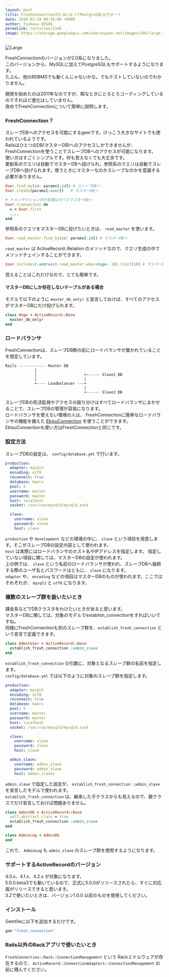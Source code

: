 ```yaml
---
layout: post
title: FreshConnectionが2.0になってPostgreSQLもサポート
date: 2016-03-29 00:35:00 +0900
author: Tsukasa OISHI
permalink: /articles/1146
image: https://storage.googleapis.com/kaeruspoon.net/images/245/large.jpg?1459181354
---
```



![Large](https://storage.googleapis.com/kaeruspoon.net/images/245/large.jpg?1459181354)  


FreshConnectionのバージョンが2.0系になりました。  
このバージョンから、MySQLに加えてPostgreSQLもサポートするようになります。  
たぶん、他のRDBMSでも動くんじゃないかな。でもテストしていないのでわかりません。  

開発を始めたのは2011年なのですが、暇なときにとろとろコーディングしているのでそれほど進化はしていません。  
改めてFreshConnectionについて簡単に説明します。  

### FreshConnection？  
スレーブDBへのアクセスを可能にするgemです。けっこう大きなサイトでも使われているようです。  
RailsはひとつのDB(マスターDB)へのアクセスしかできませんが、FreshConnectionを使うことでスレーブDBへのアクセスが可能になります。  
使い方はすごくシンプルです。何も覚えなくても大丈夫です。  
更新系のクエリは自動でマスターDBへ投げられ、参照系のクエリは自動でスレーブDBへ投げられます。使うときにマスターなのかスレーブなのかを意識する必要がありません。  

```ruby  
User.find_by(id: params[:id]) # スレーブDBへ  
User.create(params[:user])   # マスターDBへ  

# トランザクション内の処理はすべてマスターDBへ  
User.transaction do  
  u = User.first  
  ....  
end  
```  

参照系のクエリをマスターDBに投げたいときは、 `read_master` を使います。  
```ruby  
User.read_master.find_by(id: params[:id]) # マスターDBへ  
```  
 `read_master` は ActiveRecord::Relation のメソッドなので、クエリ生成の中でメソッドチェインすることができます。  
```ruby  
User.includes(:address).read_master.where(age: 18).limit(10) # マスターDBへ  
```  

覚えることはこれだけなので、とても簡単です。  

#### マスターDBにしか存在しないテーブルがある場合  
モデルで以下のように `master_db_only!` と宣言しておけば、すべてのアクセスがマスターDBにだけ投げられます。  
```ruby  
class Hoge < ActiveRecord::Base  
  master_db_only!  
end  
```  

### ロードバランサ  
FreshConnectionは、スレーブDB群の前にロードバランサが置かれていることを想定しています。  
```  
Rails ------------ Master DB  
             |  
             |                     +------ Slave1 DB  
             |                     |  
             +---- Loadbalancer ---+  
                                   |  
                                   +------ Slave2 DB  
```  

スレーブDBの死活監視やアクセスの振り分けはすべてロードバランサにまかせることで、スレーブDBの管理が容易になります。  
ロードバランサを使えない環境の人は、 FreshConnectionに簡単なロードバランサの機能を備えた [EbisuConnection](https://github.com/tsukasaoishi/ebisu_connection) を使うことができます。 EbisuConnectionも使い方はFreshConnectionと同じです。  

### 設定方法  
スレーブDBの設定は、 `config/database.yml` で行います。  
```yaml  
production:  
  adapter: mysql2  
  encoding: utf8  
  reconnect: true  
  database: kaeru  
  pool: 5  
  username: master  
  password: master  
  host: localhost  
  socket: /var/run/mysqld/mysqld.sock  

  slave:  
    username: slave  
    password: slave  
    host: slave  
```  

 `production` や `development` などの環境の中に、 `slave` という項目を用意します。そこがスレーブDBの設定内容として使われます。  
 `host` は実際にはロードバランサのホスト名やIPアドレスを指定します。 指定していない項目に関しては、マスターDBの設定が使われます。  
上の例では、 `slave` という名前のロードバランサが使われ、スレーブDBへ接続する際のユーザ名とパスワードはともに、 `slave` になります。  
 `adapter` や、 `encoding` などの項目はマスターDBのものが使われます。ここではそれぞれが、 `mysql2` と `utf8` になります。  
 
### 複数のスレーブ群を扱いたいとき  
課金系などでDBクラスタをわけたいときがあると思います。  
マスターDBに関しては、対象のモデルでestablish_connectionをすればいいですね。  
同様にFreshConnectionも別のスレーブ群を、`establish_fresh_connection` という宣言で定義できます。  
```ruby  
class AdminUser < ActiveRecord::Base  
  establish_fresh_connection :admin_slave  
end  
```  

 `establish_fresh_connection` の引数に、対象となるスレーブ群の名前を指定します。  
 `config/database.yml` では以下のように対象のスレーブ群を指定します。  
```yaml  
production:  
  adapter: mysql2  
  encoding: utf8  
  reconnect: true  
  database: kaeru  
  pool: 5  
  username: master  
  password: master  
  host: localhost  
  socket: /var/run/mysqld/mysqld.sock  

  slave:  
    username: slave  
    password: slave  
    host: slave  

  admin_slave:  
    username: admin_slave  
    password: admin_slave  
    host: admin_slaves  
```  
 `admin_slave` で指定した設定が、 `establish_fresh_connection :admin_slave` を宣言したモデルで使われます。  
 `establish_fresh_connection` は、継承した子クラスからも見えるので、親クラスでだけ宣言しておけば問題ありません。  
```ruby  
class AdminDb < ActiveRecord::Base  
  self.abstract_class = true  
  establish_fresh_connection :admin_slave  
end  

class AdminLog < AdminDb  
end  
```  
これで、 `AdminLog` も `admin_slave` のスレーブ群を使用するようになります。  


### サポートするActiveRecordのバージョン  
4.0.x、4.1.x、4.2.x が対象になります。  
5.0.0.beta3でも動いているので、正式に5.0.0がリリースされたら、すぐに対応版がリリースできると思います。  
3.2で使いたいときは、バージョン1.0.0 以前のものを使用してください。  

### インストール  
Gemfileに以下を追加するだけです。  
```ruby  
gem "fresh_connection"  
```  

### Rails以外のRackアプリで使いたいとき  
 `FreshConnection::Rack::ConnectionManagement` という Rackミドルウェアが存在するので、 `ActiveRecord::ConnectionAdapters::ConnectionManagement` の前に積んでください。  
